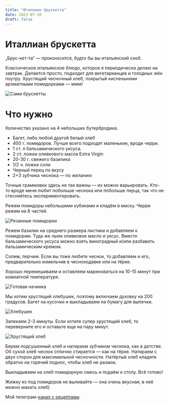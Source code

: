 ```yaml
---
title: "Италлиан брускетта"
date: 2023-07-20
draft: false
---
```


# Италлиан брускетта

„Брус-кет-та“ — произносится, будто бы вы итальянский сноб. 

Классическое итальянское блюдо, которое я периодически делаю на завтрак. Делается просто, подходит для вегетарианцев и голодных жён поутру. Хрустящий чесночный хлеб, покрытый кисленькими ароматными помидорками — ммм!

![Сами брускетты](/img/bruschetta/1.jpg)

# Что нужно

Количество указано на 4 небольших бутербродика.

- Багет, либо любой другой белый хлеб
- 400 г. помидоров. Лучше всего подходят маленькие, вроде черри.
- 1 ст. л бальзамического уксуса.
- 2 ст. ложки оливкового масла Extra Virgin
- 20-30 г. свежего базилика
- 1/2 ч. ложки соли
- Черный перец по вкусу
- 2+3 зубчика чеснока — по желанию

Точные граммовки здесь не так важны — их можно варьировать. Кто-то вроде меня любит побольше чеснока или побольше перца, так что не стесняйтесь экспериментировать.

Режем помидоры небольшими кубиками и кладём в миску. Черри режем на 8 частей.

![Резанные помидорки](/img/bruschetta/2.jpg)


Режем базилик на среднего размера листики и добавляем к помидорам. Туда же льем оливковое масло и уксус. Вместо бальзамического уксуса можно взять виноградный и/или разбавить бальзамическим кремом.

Солим, перчим. Если вы тоже любите чеснок, то добавляем и его, предварительно измельчив в чеснокодавке или на тёрке. 

Хорошо перемешиваем и оставляем мариноваться на 10-15 минут при комнатной температуре. 

![Готовая начинка](/img/bruschetta/3.jpg)


Мы хотим хрустящий хлебушек, поэтому включаем духовку на 200 градусов. Багет на кусочки и выкладываем на бумагу для выпечки.

![Хлебушек](/img/bruschetta/4.jpg)


Запекаем 2-3 минуты. Если хотите супер хрустящий хлеб, то переверните его и оставьте еще на пару минут.

![Хрустящий хлеб](/img/bruschetta/5.jpg)


Берем подсушенный хлеб и натираем зубчиком чеснока, как в детстве. Об сухой хлеб чеснок отлично стирается — как на тёрке. Натираем с двух сторон для максимальной чесночности. Натёртый хлеб кладите обратно на горячий поднос, чтобы хлеб не размок.

Выкладываем на хлеб помидорную смесь и подаём к столу. Всё готово! 

Жижку из под помидоров не выливайте — она очень вкусная, в неё можно макать хлеб)

Мой телеграм-[канал с рецептами](https://t.me/boiledjija).